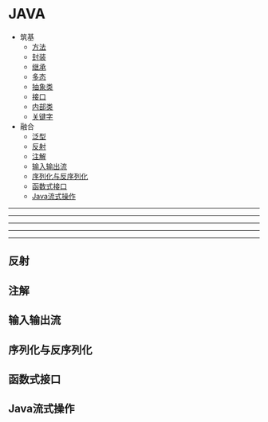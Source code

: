 # JAVA 

+ 筑基 
    - [方法](methoddemo/METHOD.md)
    - [封装](packaging/PACKAGING.md)
  -   [继承](extend/EXTEND.md)
  -   [多态](polymorphic/POLYMORPHIC.md)
  -   [抽象类](abstractdemo/ABSTRACT.md)
  -   [接口](interfacedemo/INTERFACE.md)
    - [内部类](#内部类)
    - [关键字](#关键字)
+ 融合
  -   [泛型](generics/GENERICS.md)
    - [反射](#反射)
    - [注解](#注解)
    - [输入输出流](#输入输出流)
    - [序列化与反序列化](#序列化与反序列化)
    - [函数式接口](#函数式接口)
    - [Java流式操作](#Java流式操作)
 












-----------------
-----------------
-----------------
-----------------
-----------------


## <a name="反射"> 反射 </a>
## <a name="注解"> 注解 </a>
## <a name="输入输出流"> 输入输出流 </a>
## <a name="序列化与反序列化"> 序列化与反序列化 </a>
## <a name="函数式接口"> 函数式接口 </a>
## <a name="Java流式操作"> Java流式操作 </a>
